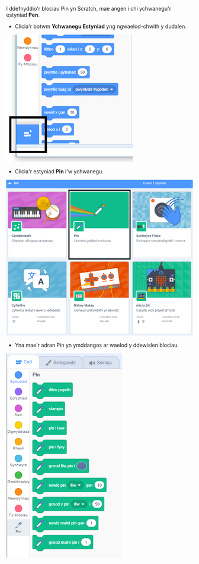 I ddefnyddio'r blociau Pin yn Scratch, mae angen i chi ychwanegu'r estyniad **Pen**.

+ Clicia'r botwm **Ychwanegu Estyniad** yng ngwaelod-chwith y dudalen.

![ychwanegu botwm estyniad wedi ei amlygu](images/add-extension-annotated.png)

+ Clicia'r estyniad **Pin** i'w ychwanegu.

![estyniad pin wedi uwcholeuo](images/click-pen-annotated.png)

+ Yna mae'r adran Pin yn ymddangos ar waelod y ddewislen blociau.


![blociau estyniad pin](images/pen-extension-blocks.png)